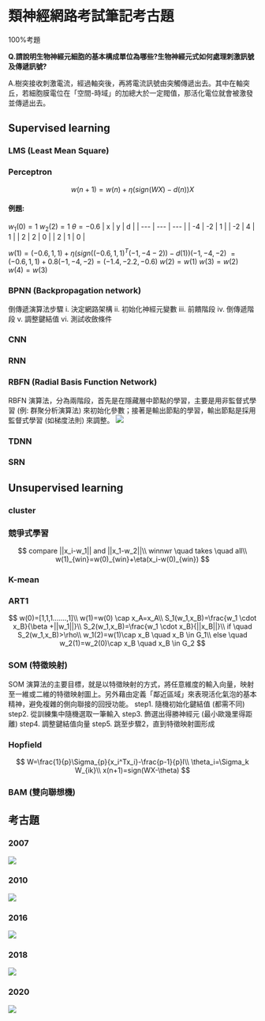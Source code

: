 # 類神經網路考試筆記考古題

100%考題

**Q.請說明生物神經元細胞的基本構成單位為哪些?生物神經元式如何處理刺激訊號及傳遞訊號?**

A.樹突接收刺激電流，經過軸突後，再將電流訊號由突觸傳遞出去。其中在軸突丘，若細胞膜電位在「空間-時域」的加總大於一定閥值，那活化電位就會被激發並傳遞出去。


## Supervised learning
### LMS (Least Mean Square)
### Perceptron

$$
w(n+1)=w(n)+ \eta (sign(WX)-d(n))X
$$

#### 例題:

$w_1(0)=1$ $w_2(2)=1$ $\theta=-0.6$
| x   | y   | d   |
| --- | --- | --- |
| -4  | -2  | 1   |
| -2  | 4   | 1   |
| 2   | 2   | 0   |
| 2   | 1   | 0   |

$w(1)=(-0.6,1,1)+\eta (sign((-0.6,1,1)^{T}(-1,-4-2))-d(1))(-1,-4,-2)$
$=(-0.6,1,1)+0.8(-1,-4,-2)=(-1.4,-2.2,-0.6)$
$w(2)=w(1)$
$w(3)=w(2)$
$w(4)=w(3)$




### BPNN (Backpropagation network)
倒傳遞演算法步驟
i.	決定網路架構
ii.	初始化神經元變數
iii.	前饋階段
iv.	倒傳遞階段
v.	調整鍵結值
vi.	測試收斂條件

### CNN 
### RNN
### RBFN (Radial Basis Function Network)
RBFN 演算法，分為兩階段，首先是在隱藏層中節點的學習，主要是用非監督式學習 (例: 群聚分析演算法) 來初始化參數；接著是輸出節點的學習，輸出節點是採用監督式學習 (如梯度法則) 來調整。
![](https://codimd.mcl.math.ncu.edu.tw/uploads/upload_95b947eeb0e97e7dd3f369cbd5af1f83.png)

### TDNN 
### SRN


## Unsupervised learning

### cluster
### 競爭式學習

$$
compare ||x_i-w_1|| and ||x_1-w_2||\\
winnwr \quad takes \quad all\\
w(1)_{win}=w(0)_{win}+\eta(x_i-w(0)_{win})
$$

### K-mean
### ART1 

$$
w(0)=[1,1,1.......,1]\\
w(1)=w(0) \cap x_A=x_A\\
S_1(w_1,x_B)=\frac{w_1 \cdot x_B}{\beta +||w_1||}\\
S_2(w_1,x_B)=\frac{w_1 \cdot x_B}{||x_B||}\\
if \quad S_2(w_1,x_B)>\rho\\
w_1(2)=w(1)\cap x_B \quad x_B \in G_1\\        
else \quad w_2(1)=w_2(0)\cap x_B \quad x_B \in G_2
$$


### SOM (特徵映射)
SOM 演算法的主要目標，就是以特徵映射的方式，將任意維度的輸入向量，映射至一維或二維的特徵映射圖上。另外藉由定義「鄰近區域」來表現活化氣泡的基本精神，避免複雜的側向聯接的回授功能。
	step1. 隨機初始化鍵結值 (都需不同)
	step2. 從訓練集中隨機選取一筆輸入
	step3. 飾選出得勝神經元 (最小歐幾里得距離)
	step4. 調整鍵結值向量
	step5. 跳至步驟2，直到特徵映射圖形成

### Hopfield

$$
W=\frac{1}{p}\Sigma_{p}{x_i^Tx_i}-\frac{p-1}{p}I\\
\theta_i=\Sigma_k W_{ik}\\
x(n+1)=sign(WX-\theta)
$$

### BAM (雙向聯想機)

## 考古題
### 2007
![](https://codimd.mcl.math.ncu.edu.tw/uploads/upload_7adf44fbcfdccb615614c50d4b56ef08.png)

### 2010
![](https://codimd.mcl.math.ncu.edu.tw/uploads/upload_d77192f52b2f9fc30ab39ef84905e03b.png)
### 2016
![](https://codimd.mcl.math.ncu.edu.tw/uploads/upload_7af6c53a78ed5c1327b9ca244a611400.png)
### 2018

![](https://codimd.mcl.math.ncu.edu.tw/uploads/upload_69cc228c167e198a618b31f8ef09cad6.png)
### 2020
![](https://codimd.mcl.math.ncu.edu.tw/uploads/upload_ee8dac0b094e75879beb7daedc253db6.jpg)


